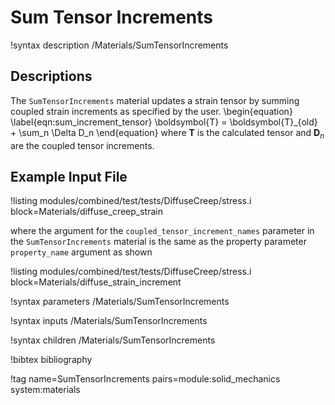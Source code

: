 # Sum Tensor Increments

!syntax description /Materials/SumTensorIncrements

## Descriptions

The `SumTensorIncrements` material updates a strain tensor by summing coupled
strain increments as specified by the user.
\begin{equation}
  \label{eqn:sum_increment_tensor}
  \boldsymbol{T} = \boldsymbol{T}_{old} + \sum_n \Delta D_n
\end{equation}
where $\boldsymbol{T}$ is the calculated tensor and $\boldsymbol{D}_n$ are the coupled tensor
increments.

## Example Input File

!listing modules/combined/test/tests/DiffuseCreep/stress.i block=Materials/diffuse_creep_strain

where the argument for the `coupled_tensor_increment_names` parameter in the
`SumTensorIncrements` material is the same as the property parameter
`property_name` argument as shown

!listing modules/combined/test/tests/DiffuseCreep/stress.i block=Materials/diffuse_strain_increment

!syntax parameters /Materials/SumTensorIncrements

!syntax inputs /Materials/SumTensorIncrements

!syntax children /Materials/SumTensorIncrements

!bibtex bibliography

!tag name=SumTensorIncrements pairs=module:solid_mechanics system:materials
